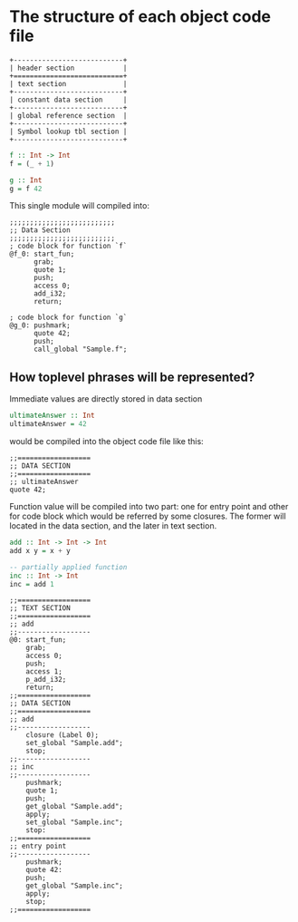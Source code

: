 # The structure of each object code file

```
+---------------------------+
| header section            |
+===========================+
| text section              |
+---------------------------+
| constant data section     |
+---------------------------+
| global reference section  |
+---------------------------+
| Symbol lookup tbl section |
+---------------------------+
```

```purs
f :: Int -> Int
f = (_ + 1)

g :: Int
g = f 42
```

This single module will compiled into:

```
;;;;;;;;;;;;;;;;;;;;;;;;;;
;; Data Section
;;;;;;;;;;;;;;;;;;;;;;;;;;
; code block for function `f`
@f_0: start_fun;
      grab;
      quote 1;
      push;
      access 0;
      add_i32;
      return;

; code block for function `g`
@g_0: pushmark;
      quote 42;
      push;
      call_global "Sample.f";
```

## How toplevel phrases will be represented?

Immediate values are directly stored in data section

```purs
ultimateAnswer :: Int
ultimateAnswer = 42
```

would be compiled into the object code file like this:

```
;;==================
;; DATA SECTION
;;==================
;; ultimateAnswer
quote 42;
```

Function value will be compiled into two part:
one for entry point and other for code block which would be referred by some closures.
The former will located in the data section, and the later in text section.

```purs
add :: Int -> Int -> Int
add x y = x + y

-- partially applied function
inc :: Int -> Int
inc = add 1
```

```
;;==================
;; TEXT SECTION
;;==================
;; add
;;------------------
@0: start_fun;
    grab;
    access 0;
    push;
    access 1;
    p_add_i32;
    return;
;;==================
;; DATA SECTION
;;==================
;; add
;;------------------
    closure (Label 0);
    set_global "Sample.add";
    stop;
;;------------------
;; inc
;;------------------
    pushmark;
    quote 1;
    push;
    get_global "Sample.add";
    apply;
    set_global "Sample.inc";
    stop:
;;==================
;; entry point
;;------------------
    pushmark;
    quote 42:
    push;
    get_global "Sample.inc";
    apply;
    stop;
;;==================
```
